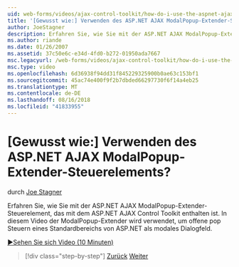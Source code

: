 ```yaml
---
uid: web-forms/videos/ajax-control-toolkit/how-do-i-use-the-aspnet-ajax-modalpopup-extender-control
title: '[Gewusst wie:] Verwenden des ASP.NET AJAX ModalPopup-Extender-Steuerelements? | Microsoft-Dokumentation'
author: JoeStagner
description: Erfahren Sie, wie Sie mit der ASP.NET AJAX ModalPopup-Extender-Steuerelement, das mit dem ASP.NET AJAX Control Toolkit enthalten ist. In diesem Video die ModalPopup-Steuerelement wird der Extender verwendet...
ms.author: riande
ms.date: 01/26/2007
ms.assetid: 37c50e6c-e34d-4fd0-b272-01950ada7667
msc.legacyurl: /web-forms/videos/ajax-control-toolkit/how-do-i-use-the-aspnet-ajax-modalpopup-extender-control
msc.type: video
ms.openlocfilehash: 6d36938f94dd31f845229325900b0ae63c153bf1
ms.sourcegitcommit: 45ac74e400f9f2b7dbded66297730f6f14a4eb25
ms.translationtype: MT
ms.contentlocale: de-DE
ms.lasthandoff: 08/16/2018
ms.locfileid: "41833955"
---
```

<a name="how-do-i-use-the-aspnet-ajax-modalpopup-extender-control"></a>[Gewusst wie:] Verwenden des ASP.NET AJAX ModalPopup-Extender-Steuerelements?
====================
durch [Joe Stagner](https://github.com/JoeStagner)

Erfahren Sie, wie Sie mit der ASP.NET AJAX ModalPopup-Extender-Steuerelement, das mit dem ASP.NET AJAX Control Toolkit enthalten ist. In diesem Video der ModalPopup-Extender wird verwendet, um offene pop Steuern eines Standardbereichs von ASP.NET als modales Dialogfeld.

[&#9654;Sehen Sie sich Video (10 Minuten)](https://channel9.msdn.com/Blogs/ASP-NET-Site-Videos/how-do-i-use-the-aspnet-ajax-modalpopup-extender-control)

> [!div class="step-by-step"]
> [Zurück](how-do-i-use-the-aspnet-ajax-popup-control-extender.md)
> [Weiter](how-do-i-use-the-aspnet-ajax-alwaysvisible-control-extender.md)
